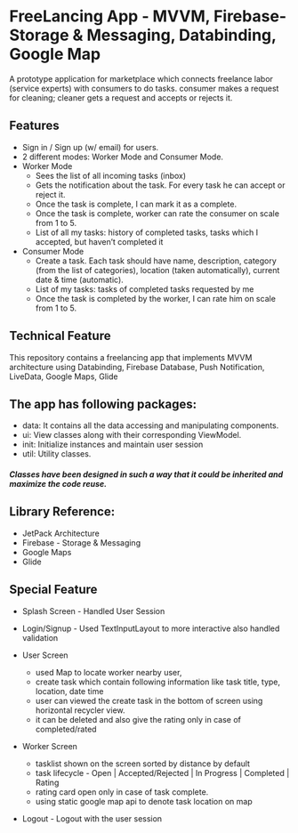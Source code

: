 # FreeLancing App - MVVM, Firebase-Storage & Messaging, Databinding, Google Map
A prototype application for marketplace which connects freelance labor (service experts) with consumers to do tasks.
consumer makes a request for cleaning; cleaner gets a request and accepts or rejects it.
 
## Features
* Sign in / Sign up (w/ email) for users. 
* 2 different modes: Worker Mode and Consumer Mode. 
* Worker Mode
    * Sees the list of all incoming tasks (inbox)
    * Gets the notification about the task. For every task he can accept or reject it.
    * Once the task is complete, I can mark it as a complete. 
    * Once the task is complete, worker can rate the consumer on scale from 1 to 5.
    * List of all my tasks: history of completed tasks, tasks which I accepted, but haven’t completed it 
* Consumer Mode
    * Create a task. Each task should have name, description, category (from the list of categories), location (taken automatically), current date & time (automatic). 
    * List of my tasks: tasks of completed tasks requested by me 
    * Once the task is completed by the worker, I can rate him on scale from 1 to 5.
    
    
## Technical Feature
This repository contains a freelancing app that implements MVVM architecture using Databinding, Firebase Database, Push Notification, LiveData, Google Maps, Glide

## The app has following packages:
* data: It contains all the data accessing and manipulating components.
* ui: View classes along with their corresponding ViewModel.
* init: Initialize instances and maintain user session
* util: Utility classes.

##### Classes have been designed in such a way that it could be inherited and maximize the code reuse.

## Library Reference:
* JetPack Architecture 
* Firebase - Storage & Messaging
* Google Maps
* Glide

## Special Feature
* Splash Screen - Handled User Session
* Login/Signup  - Used TextInputLayout to more interactive also handled validation
* User Screen 
    * used Map to locate worker nearby user, 
    * create task which contain following information like task title, type, location, date time
    * user can viewed the create task in the bottom of screen using horizontal recycler view.
    * it can be deleted and also give the rating only in case of completed/rated

* Worker Screen 
    * tasklist shown on the screen sorted by distance by default
    * task lifecycle - Open | Accepted/Rejected | In Progress | Completed | Rating
    * rating card open only in case of task complete.
    * using static google map api to denote task location on map
    
* Logout        - Logout with the user session

